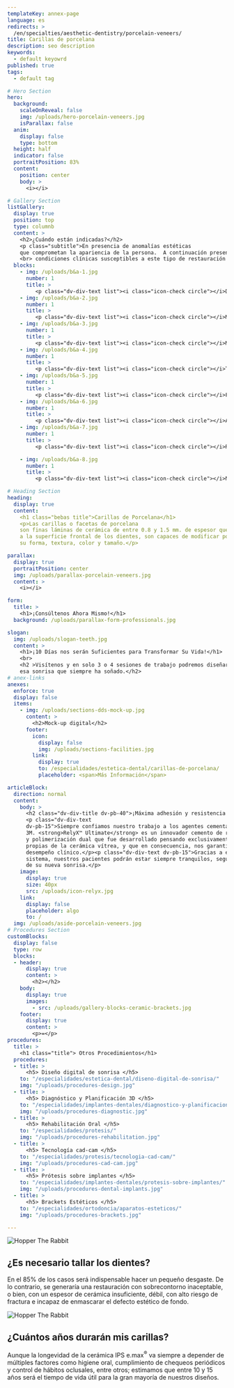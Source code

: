 ```yaml
---
templateKey: annex-page
language: es
redirects: >
  /en/specialties/aesthetic-dentistry/porcelain-veneers/
title: Carillas de porcelana
description: seo description
keywords:
  - default keyowrd
published: true
tags:
  - default tag

# Hero Section
hero:
  background:
    scaleOnReveal: false
    img: /uploads/hero-porcelain-veneers.jpg
    isParallax: false
  anim:
    display: false
    type: bottom
  height: half
  indicator: false
  portraitPosition: 83%
  content:
    position: center
    body: >
      <i></i>

# Gallery Section
listGallery:
  display: true
  position: top
  type: columnb
  content: >
    <h2>¿Cuándo están indicadas?</h2>
    <p class="subtitle">En presencia de anomalías estéticas
    que comprometan la apariencia de la persona.  A continuación presentamos diversas
    <br> condiciones clínicas susceptibles a este tipo de restauración dental:</p>
  blocks:
    - img: /uploads/b&a-1.jpg
      number: 1
      title: >
         <p class="dv-div-text list"><i class="icon-check circle"></i>Diastemas o separaciones interdentales.</p>
    - img: /uploads/b&a-2.jpg
      number: 1
      title: >
         <p class="dv-div-text list"><i class="icon-check circle"></i>Manchas o tinciones irreversibles.</p>
    - img: /uploads/b&a-3.jpg
      number: 1
      title: >
         <p class="dv-div-text list"><i class="icon-check circle"></i>Malposición leve.</p>
    - img: /uploads/b&a-4.jpg
      number: 1
      title: >
         <p class="dv-div-text list"><i class="icon-check circle"></i>Triángulos negros o troneras gingivales.</p>
    - img: /uploads/b&a-5.jpg
      number: 1
      title: >
         <p class="dv-div-text list"><i class="icon-check circle"></i>Fracturas coronarias.</p>
    - img: /uploads/b&a-6.jpg
      number: 1
      title: >
         <p class="dv-div-text list"><i class="icon-check circle"></i>Alteraciones de forma, color y tamaño.</p>
    - img: /uploads/b&a-7.jpg
      number: 1
      title: >
         <p class="dv-div-text list"><i class="icon-check circle"></i>Restauraciones antiguas o defectuosas.</p

    - img: /uploads/b&a-8.jpg
      number: 1
      title: >
         <p class="dv-div-text list"><i class="icon-check circle"></i>Necesidad de blanqueamiento permanente.</p>

# Heading Section
heading:
  display: true
  content:
    <h1 class="bebas title">Carillas de Porcelana</h1>
    <p>Las carillas o facetas de porcelana
    son finas láminas de cerámica de entre 0.8 y 1.5 mm. de espesor que, adheridas
    a la superficie frontal de los dientes, son capaces de modificar por completo
    su forma, textura, color y tamaño.</p>

parallax:
  display: true
  portraitPosition: center
  img: /uploads/parallax-porcelain-veneers.jpg
  content: >
    <i></i>

form:
  title: >
    <h1>¡Consúltenos Ahora Mismo!</h1>
  background: /uploads/parallax-form-professionals.jpg

slogan:
  img: /uploads/slogan-teeth.jpg
  content: >
    <h1>¡10 Días nos serán Suficientes para Transformar Su Vida!</h1>
    <br>
    <h2 >Visítenos y en solo 3 o 4 sesiones de trabajo podremos diseñar y crear
    esa sonrisa que siempre ha soñado.</h2>
# anex-links
anexes:
  enforce: true
  display: false
  items:
    - img: /uploads/sections-dds-mock-up.jpg
      content: >
        <h2>Mock-up digital</h2>
      footer:
        icon:
          display: false
          img: /uploads/sections-facilities.jpg
        link:
          display: true
          to: /especialidades/estetica-dental/carillas-de-porcelana/
          placeholder: <span>Más Información</span>

articleBlock:
  direction: normal
  content:
    body: >
      <h2 class="dv-div-title dv-pb-40">¡Máxima adhesión y resistencia!</h2>
      <p class="dv-div-text
      dv-pb-15">Siempre confiamos nuestro trabajo a los agentes cementantes de la multinacional
      3M. <strong>RelyX™ Ultimate</strong> es un innovador cemento de resina adhesiva
      y polimerización dual que fue desarrollado pensando exclusivamente en las necesidades
      propias de la cerámica vítrea, y que en consecuencia, nos garantiza un excelente
      desempeño clínico.</p><p class="dv-div-text dv-pb-15">Gracias a este novedoso
      sistema, nuestros pacientes podrán estar siempre tranquilos, seguros y orgullosos
      de su nueva sonrisa.</p>
    image:
      display: true
      size: 40px
      src: /uploads/icon-relyx.jpg
    link:
      display: false
      placeholder: algo
      to: /
  img: /uploads/aside-porcelain-veneers.jpg
# Procedures Section
customBlocks:
  display: false
  type: row
  blocks:
  - header:
      display: true
      content: >
        <h2></h2>
    body: 
      display: true
      images:
        - src: /uploads/gallery-blocks-ceramic-brackets.jpg
    footer:
      display: true
      content: >
        <p>=</p>
procedures:
  title: >
    <h1 class="title"> Otros Procedimientos</h1>
  procedures:
  - title: >
      <h5> Diseño digital de sonrisa </h5>
    to: "/especialidades/estetica-dental/diseno-digital-de-sonrisa/"
    img: "/uploads/procedures-design.jpg"
  - title: >
      <h5> Diagnóstico y Planificación 3D </h5>
    to: "/especialidades/implantes-dentales/diagnostico-y-planificacion-3d/"
    img: "/uploads/procedures-diagnostic.jpg"
  - title: >
      <h5> Rehabilitación Oral </h5>
    to: "/especialidades/protesis/"
    img: "/uploads/procedures-rehabilitation.jpg"
  - title: >
      <h5> Tecnología cad-cam </h5>
    to: "/especialidades/protesis/tecnologia-cad-cam/"
    img: "/uploads/procedures-cad-cam.jpg"
  - title: >
      <h5> Prótesis sobre implantes </h5>
    to: "/especialidades/implantes-dentales/protesis-sobre-implantes/"
    img: "/uploads/procedures-dental-implants.jpg"
  - title: >
      <h5> Brackets Estéticos </h5>
    to: "/especialidades/ortodoncia/aparatos-esteticos/"
    img: "/uploads/procedures-brackets.jpg"

---
```

<div class="row container">
<div class="item">

![Hopper The Rabbit](/img/gallery-blocks-dds-cut.jpg)

## ¿Es necesario tallar los dientes?

En el 85% de los casos será indispensable hacer un pequeño desgaste.
De lo contrario, se generaría una restauración con sobrecontorno inaceptable,
o bien, con un espesor de cerámica insuficiente, débil, con alto riesgo de fractura
e incapaz de enmascarar el defecto estético de fondo.

</div>
<div class="item">

![Hopper The Rabbit](/img/gallery-blocks-dds-lasting.jpg)

## ¿Cuántos años durarán mis carillas?

Aunque la longevidad de la cerámica IPS e.max<sup>®</sup> va siempre
      a depender de múltiples factores como higiene oral, cumplimiento de chequeos
      periódicos y control de hábitos oclusales, entre otros; estimamos que entre
      10 y 15 años será el tiempo de vida útil para la gran mayoría de nuestros diseños.

</div>
</div>


